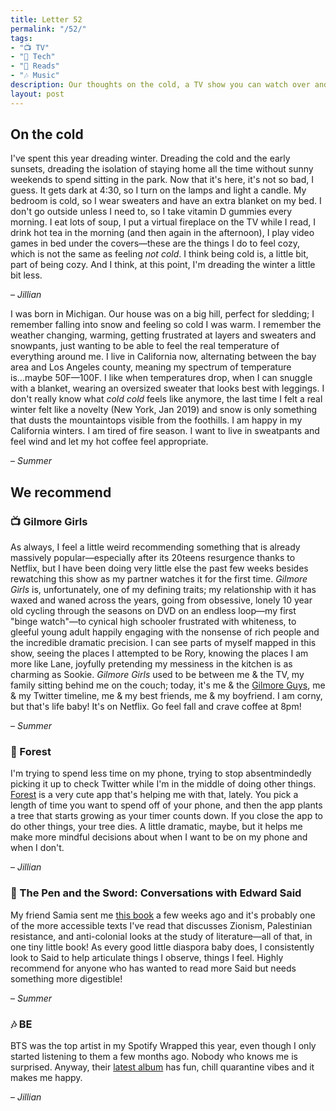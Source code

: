 ```yaml
---
title: Letter 52
permalink: "/52/"
tags:
- "📺 TV"
- "📱 Tech"
- "📖 Reads"
- "🎶 Music"
description: Our thoughts on the cold, a TV show you can watch over and over again, a cute app to keep you off your phone, a book about Palestinian rights, and a fun quarantine album.
layout: post
---
```


## On the cold

I've spent this year dreading winter. Dreading the cold and the early sunsets, dreading the isolation of staying home all the time without sunny weekends to spend sitting in the park. Now that it's here, it's not so bad, I guess. It gets dark at 4:30, so I turn on the lamps and light a candle. My bedroom is cold, so I wear sweaters and have an extra blanket on my bed. I don't go outside unless I need to, so I take vitamin D gummies every morning. I eat lots of soup, I put a virtual fireplace on the TV while I read, I drink hot tea in the morning (and then again in the afternoon), I play video games in bed under the covers—these are the things I do to feel cozy, which is not the same as feeling *not cold*. I think being cold is, a little bit, part of being cozy. And I think, at this point, I'm dreading the winter a little bit less.

– *Jillian*

I was born in Michigan. Our house was on a big hill, perfect for sledding; I remember falling into snow and feeling so cold I was warm. I remember the weather changing, warming, getting frustrated at layers and sweaters and snowpants, just wanting to be able to feel the real temperature of everything around me. I live in California now, alternating between the bay area and Los Angeles county, meaning my spectrum of temperature is...maybe 50F—100F. I like when temperatures drop, when I can snuggle with a blanket, wearing an oversized sweater that looks best with leggings. I don't really know what *cold cold* feels like anymore, the last time I felt a real winter felt like a novelty (New York, Jan 2019) and snow is only something that dusts the mountaintops visible from the foothills. I am happy in my California winters. I am tired of fire season. I want to live in sweatpants and feel wind and let my hot coffee feel appropriate.

– *Summer*

## We recommend

### 📺 Gilmore Girls

As always, I feel a little weird recommending something that is already massively popular—especially after its 20teens resurgence thanks to Netflix, but I have been doing very little else the past few weeks besides rewatching this show as my partner watches it for the first time. *Gilmore Girls* is, unfortunately, one of my defining traits; my relationship with it has waxed and waned across the years, going from obsessive, lonely 10 year old cycling through the seasons on DVD on an endless loop—my first "binge watch"—to cynical high schooler frustrated with whiteness, to gleeful young adult happily engaging with the nonsense of rich people and the incredible dramatic precision. I can see parts of myself mapped in this show, seeing the places I attempted to be Rory, knowing the places I am more like Lane, joyfully pretending my messiness in the kitchen is as charming as Sookie. *Gilmore Girls* used to be between me & the TV, my family sitting behind me on the couch; today, it's me & the [Gilmore Guys](http://www.gilmoreguysshow.com/), me & my Twitter timeline, me & my best friends, me & my boyfriend. I am corny, but that's life baby! It's on Netflix. Go feel fall and crave coffee at 8pm!  

– *Summer*

### 📱 Forest

I'm trying to spend less time on my phone, trying to stop absentmindedly picking it up to check Twitter while I'm in the middle of doing other things. [Forest](https://www.forestapp.cc) is a very cute app that's helping me with that, lately. You pick a length of time you want to spend off of your phone, and then the app plants a tree that starts growing as your timer counts down. If you close the app to do other things, your tree dies. A little dramatic, maybe, but it helps me make more mindful decisions about when I want to be on my phone and when I don't.

– *Jillian*

### 📖 The Pen and the Sword: Conversations with Edward Said

My friend Samia sent me [this book](https://www.haymarketbooks.org/books/888-the-pen-and-the-sword) a few weeks ago and it's probably one of the more accessible texts I've read that discusses Zionism, Palestinian resistance, and anti-colonial looks at the study of literature—all of that, in one tiny little book! As every good little diaspora baby does, I consistently look to Said to help articulate things I observe, things I feel. Highly recommend for anyone who has wanted to read more Said but needs something more digestible!

– *Summer*

### 🎶 BE

BTS was the top artist in my Spotify Wrapped this year, even though I only started listening to them a few months ago. Nobody who knows me is surprised. Anyway, their [latest album](https://open.spotify.com/album/2qehskW9lYGWfYb0xPZkrS?si=699Ud167R6WgkYCsGs-IvA) has fun, chill quarantine vibes and it makes me happy.

– *Jillian*
